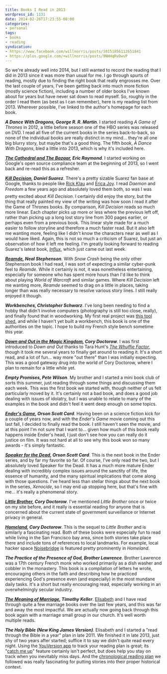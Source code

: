 ```yaml
---
title: Books I Read in 2013
wordpress_id: 1131
date: 2014-02-26T17:23:55-08:00
categories:
- personal
tags:
- books
- reading
syndication:
- https://www.facebook.com/willnorris/posts/10151856112651841
- https://plus.google.com/+willnorris/posts/9NHHqRvDwvP
---
```

So we're already well into 2014, but I still wanted to record the reading that I did in 2013 since it was more than
usual for me.  I go through spurts of reading, mostly due to finding the right book that really engrosses me.  Over the
last couple of years, I've been getting back into much more fiction (mostly science fiction), including a number of
older books I've known about for years but have never sat down to read myself.  So, roughly in the order I read them (as
best as I can remember), here is my reading list from 2013.  Wherever possible, I've linked to the author's homepage for
each book.

**<cite>A Dance With Dragons, George R. R. Martin</cite>**.  I started reading <cite>A Game of Thrones</cite> in 2012, a
little before season one of the HBO series was released on DVD.  I read all five of the current books in the series
back-to-back, so none of the individual books are really distinct in my mind... they're all one big blurry story, but
maybe that's a good thing.  The fifth book, <cite>A Dance With Dragons</cite>, bled a little into 2013, which is why
it's included here.

**<cite>[The Cathedral and The Bazaar](http://www.catb.org/~esr/writings/cathedral-bazaar/), Eric Raymond</cite>**.  I
started working on Google's open source compliance team at the beginning of 2013, so I went back and re-read this as a
refresher.

**<cite>[Kill Decision](http://www.thedaemon.com/killdecisionsynopsis.html), Daniel Suarez</cite>**.  There's a pretty
sizable Suarez fan base at Google, thanks to people like [Rick Klau](http://tins.rklau.com/) and [Erica
Joy](http://www.ericabaker.com/).  I read <cite>Daemon</cite> and <cite>Freedom&#153;</cite> a few years ago and
absolutely loved them both, so was I was pretty excited about <cite>Kill Decision</cite>.  I certainly did enjoy the
story, but the thing that really painted my view of the writing was how soon I read it after the Game of Thrones books.
By comparison, <cite>Kill Decision</cite> reads so much more linear.  Each chapter picks up more or less where the
previous left off, rather than picking up a long lost story line from 300 pages earlier, or perhaps even from a previous
book.  This linear style made for a much easier to follow storyline and therefore a much faster read.  But it also left
me wanting more, feeling like I didn't know the characters near as well as I would have liked.  Again, this is not so
much a criticism of Suarez, but just an observation of how it left me feeling.  I'm greatly looking forward to reading
Suarez's latest book, <cite>[Influx](http://thedaemon.com/influxsynopsis.html)</cite>, which just came out last week.

**<cite>[Reamde](http://www.nealstephenson.com/reamde/), Neal Stephenson</cite>**.  With <cite>Snow Crash</cite> being
the only other Stephenson book I had read, I was sort of expecting a similar cyber-punk feel to <cite>Reamde</cite>.
While it certainly is not, it was nonetheless entertaining, especially for someone who has spent more hours than I'd
like to think about playing <cite>World of Warcraft</cite> and similar games.  Where <cite>Kill Decision</cite> left me
wanting more, <cite>Reamde</cite> seemed to drag on a little in places, taking longer than was really necessary to
resolve various story lines.  I still really enjoyed it though.

**<cite>Workbenches, Christopher Schwarz</cite>**.  I've long been needing to find a hobby that didn't involve computers
(photography is still too close, really), and finally found that in woodworking.  My first real project was [this tool
shed](https://plus.google.com/+willnorris/posts/634LnL9Ypan), and while I haven't yet built a workbench, this book is
one of the authorities on the topic.  I hope to build my French style bench sometime this year.

**<cite>[Down and Out in the Magic Kingdom](http://craphound.com/down/), Cory Doctorow</cite>**.  I was first introduced
to <cite>Down and Out</cite> thanks to Tara Hunt's <cite>[The Whuffie
Factor](http://tarahunt.com/book-the-whuffie-factor/)</cite>, though it took me several years to finally get around to
reading it.  It's a short read, and a lot of fun... way more "out there" than I was initially expecting.  This was a
good gateway drug into the world of Cory Doctorow, where I plan to remain for a little while yet.

**<cite>Empty Promises, Pete Wilson</cite>**.  My brother and I started a mini book club of sorts this summer, just
reading through some things and discussing them each week.  This was the first book we started with, though neither of
us felt particularly moved by it.  It's certainly not a bad book, and does a good job dealing with issues of idolatry,
but I was unable to relate to many of the examples in the book and didn't feel it went deep enough on some topics.

**<cite>[Ender's Game](http://www.hatrack.com/osc/books/endersgame/endersgame.shtml), Orson Scott Card</cite>**.  Having
been on a science fiction kick for a couple of years now, and with the <cite>Ender's Game</cite> movie coming out this
last fall, I decided to finally read the book.  I still haven't seen the movie, and at this point I'm not sure that I
want to... given how much of this book really happens inside Ender's head, I just don't see how you can really do it
justice on film.  It was not hard at all to see why this book won so many awards - it's simply fantastic.

**<cite>[Speaker for the Dead](http://www.hatrack.com/osc/books/speakerforthedead/speakerforthedead.shtml), Orson Scott
Card</cite>**.  This is the next book in the Ender series, and by far my favorite so far.  Of course, I've only read the
two, but I absolutely loved Speaker for the Dead.  It has a much more mature Ender dealing with incredibly complex
issues around the sanctity of life, the essence of humanity, and the many spiritual implications that come along with
those questions.  I've heard less than stellar things about the next book in the series, <cite>Xenocide</cite>, so I may
end up stopping here, but that's fine with me... it's really a phenomenal story.

**<cite>[Little Brother](http://craphound.com/littlebrother/), Cory Doctorow</cite>**.  I've mentioned <cite>Little
Brother</cite> once or twice on my site before, and it really is essential reading for anyone that is concerned about
the current state of government surveillance or Internet privacy in general.

**<cite>[Homeland](http://craphound.com/homeland/), Cory Doctorow</cite>**.  This is the sequel to <cite>Little
Brother</cite> and is similarly a fascinating read.  Both of these books were especially fun to read while living in the
San Francisco bay area, since both stories take place there and include tons of references to local landmarks.  For
example, local hacker space [Noisebridge](https://noisebridge.net/) is featured pretty prominently in
<cite>Homeland</cite>.

**<cite>The Practice of the Presence of God, Brother Lawrence</cite>**.  Brother Lawrence was a 17th century French monk
who worked primarily as a dish washer and cobbler in the monastery.  This book is a compilation of letters he wrote,
encouraging others in the faith and describing how he practiced experiencing God's presence even (and especially) in the
most mundane daily tasks.  It's a short but really encouraging read, especially working in an overwhelmingly secular
industry.

**<cite>[The Meaning of Marriage](http://timothykeller.com/books/the_meaning_of_marriage/), Timothy Keller</cite>**.
[Elisabeth](https://notsoserendipitous.com/) and I have read through quite a few marriage books over the last few years,
and this was far and away the most impactful.  We are actually now going back through this book again with a marriage
small group in our church.  It's well worth multiple reads.

**<cite>The Holy Bible (New King James Version)</cite>**.  Elisabeth and I started a "read through the Bible in a year"
plan in late 2011.  We finished it in late 2013, just shy of two years after started; suffice it to say we didn't quite
read every night.  Using the [YouVersion app](https://www.bible.com/app) to track your reading plan is great; its
"[catch me up](http://support.youversion.com/71-how-to-use-catch-me-up-2-web/)" feature certainly isn't perfect, but
does help you stay on track when you inevitably miss days.  And the [chronological reading
plan](https://www.bible.com/reading-plans/5-chronological) we followed was really fascinating for putting stories into
their proper historical context.
